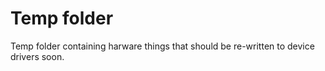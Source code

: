 # Temp folder 

Temp folder containing harware things that should be re-written to device drivers soon.